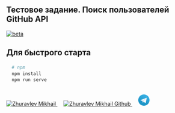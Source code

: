 ## Тестовое задание. Поиск пользователей GitHub API
[![beta](https://img.shields.io/npm/v/vue/next.svg)](https://www.npmjs.com/package/vue/v/next)
<br />

## Для быстрого старта

```bash
  # npm
  npm install
  npm run serve
  ```

<br />

<div>
    <a href="https://www.facebook.com/zedmfix">
        <img alt="Zhuravlev Mikhail" width="30px"
            src="https://raw.githubusercontent.com/peterthehan/peterthehan/master/assets/facebook.svg" />
    </a>
    &nbsp;&nbsp;&nbsp;
    <a href="https://github.com/MiCkEyZzZ">
        <img alt="Zhuravlev Mikhail Github" width="30px"
            src="https://raw.githubusercontent.com/peterthehan/peterthehan/master/assets/github.svg" />
    </a>
    &nbsp;&nbsp;&nbsp;
    <a href="https://t.me/Mickey_Zzz">
        <img alt="Zhuravlev Mikhail" width="30px"
            src="https://raw.githubusercontent.com/github/explore/80688e429a7d4ef2fca1e82350fe8e3517d3494d/topics/telegram/telegram.png" />
    </a>
</div>
